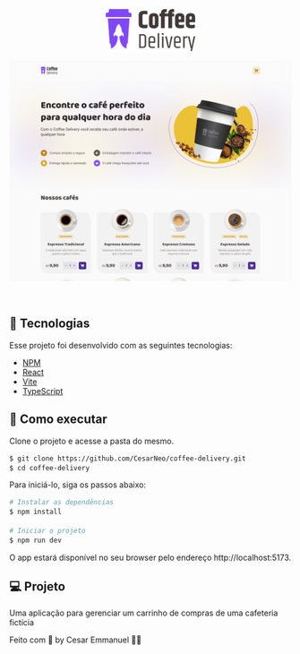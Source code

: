 <p align="center">
  <img alt="Letmeask" src=".github/logo.svg" width="160px">
</p>

<p align="center">
  <img src=".github/capa.svg" alt="NLW Together 06" />
</p>

<br>

## 🧪 Tecnologias

Esse projeto foi desenvolvido com as seguintes tecnologias:

- [NPM](https://www.npmjs.com/)
- [React](https://reactjs.org)
- [Vite](https://vitejs.dev/)
- [TypeScript](https://www.typescriptlang.org/)

## 🚀 Como executar

Clone o projeto e acesse a pasta do mesmo.

```bash
$ git clone https://github.com/CesarNeo/coffee-delivery.git
$ cd coffee-delivery
```

Para iniciá-lo, siga os passos abaixo:
```bash
# Instalar as dependências
$ npm install

# Iniciar o projeto
$ npm run dev
```
O app estará disponível no seu browser pelo endereço http://localhost:5173.

## 💻 Projeto

Uma aplicação para gerenciar um carrinho de compras de uma cafeteria fictícia

Feito com 💜 by Cesar Emmanuel 👋🏻
